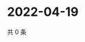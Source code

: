 # 2022-04-19

共 0 条

<!-- BEGIN WEIBO -->
<!-- 最后更新时间 Tue Apr 19 2022 07:12:34 GMT+0800 (China Standard Time) -->

<!-- END WEIBO -->
